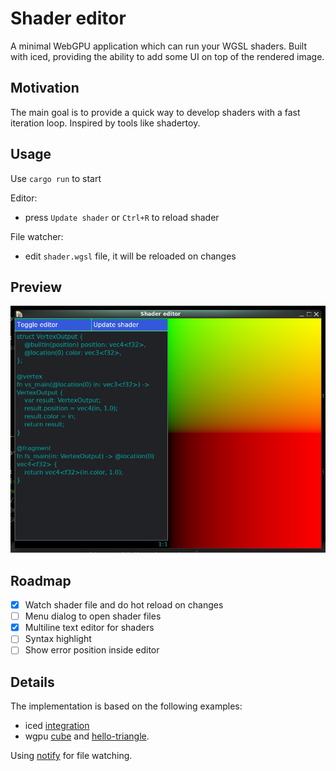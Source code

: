 # Shader editor

A minimal WebGPU application which can run your WGSL shaders.
Built with iced, providing the ability to add some UI on top
of the rendered image.

## Motivation

The main goal is to provide a quick way to develop shaders with
a fast iteration loop. Inspired by tools like shadertoy.

## Usage

Use `cargo run` to start

Editor:
- press `Update shader` or `Ctrl+R` to reload shader

File watcher:
- edit `shader.wgsl` file, it will be reloaded on changes

## Preview

<img alt="preview" src="editor.png">

## Roadmap

- [x] Watch shader file and do hot reload on changes
- [ ] Menu dialog to open shader files
- [x] Multiline text editor for shaders
- [ ] Syntax highlight
- [ ] Show error position inside editor

## Details

The implementation is based on the following examples:
- iced [integration](https://github.com/iced-rs/iced/tree/master/examples/integration)
- wgpu [cube](https://github.com/gfx-rs/wgpu/tree/trunk/examples/cube)
  and [hello-triangle](https://github.com/gfx-rs/wgpu/tree/trunk/examples/hello-triangle).

Using [notify](https://github.com/notify-rs/notify)
for file watching.
